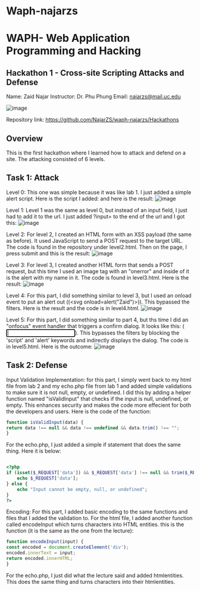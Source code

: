 # Waph-najarzs
# WAPH- Web Application Programming and Hacking

## Hackathon 1 - Cross-site Scripting Attacks and Defense

Name: Zaid Najar 
Instructor: Dr. Phu Phung 
Email: najarzs@mail.uc.edu


![image](https://github.com/NajarZS/najarzs.github.io/assets/169232307/ac395869-1294-4a44-8f74-a87156c15fe6)

Repository link: https://github.com/NajarZS/waph-najarzs/Hackathons

## Overview 

This is the first hackathon where I learned how to attack and defend on a site. The attacking consisted of 6 levels. 

## Task 1: Attack

Level 0: This one was simple because it was like lab 1. I just added a simple alert script. Here is the script I added: <script>alert('Zaid');</script> and here is the result: 
![image](https://github.com/NajarZS/waph-najarzs/assets/169232307/12222056-4dac-4f18-a865-e550a8ca322c)

Level 1: Level 1 was the same as level 0, but instead of an input field, I just had to add it to the url. I just added ?input=<script>alert(%27Zaid%27)</script> to the end of the url and I got this:
![image](https://github.com/NajarZS/waph-najarzs/assets/169232307/eb13551a-2e83-45c1-9e0d-38a6c29be4ef)

Level 2: For level 2, I created an HTML form with an XSS payload (the same as before). It used JavaScript to send a POST request to the target URL. The code is found in the repository under level2.html. Then on the page, I press submit and this is the result: 
![image](https://github.com/NajarZS/waph-najarzs/assets/169232307/5ca4c2ab-e303-4080-a8e2-47bd4159c312)

Level 3: For level 3, I created another HTML form that sends a POST request, but this time I used an image tag with an "onerror" and inside of it is the alert with my name in it. The code is found in level3.html. Here is the result: 
![image](https://github.com/NajarZS/waph-najarzs/assets/169232307/8d45c203-0f36-48e6-a9e8-5616c0b720a5)

Level 4: For this part, I did something similar to level 3, but I used an onload event to put an alert out ((<svg onload=alert("Zaid")></svg>)). This bypassed the filters. Here is the result and the code is in level4.html. 
![image](https://github.com/NajarZS/waph-najarzs/assets/169232307/5e6b86e6-24bc-4f67-8337-8100ab2b9093)

Level 5: For this part, I did something similar to part 4, but ths time I did an "onfocus" event handler that triggers a confirm dialog. It looks like this: (<input type='text' onfocus='window["confirm"]("Zaid")' autofocus>). This bypasses the filters by blocking the 'script' and 'alert' keywords and indirectly displays the dialog. The code is in level5.html. Here is the outcome: 
![image](https://github.com/NajarZS/waph-najarzs/assets/169232307/16f744d9-7920-4ae0-9dd2-76c1527650db)

## Task 2: Defense 

Input Validation Implementation: for this part, I simply went back to my html file from lab 2 and my echo.php file from lab 1 and added simple validations to make sure it is not null, empty, or undefined. I did this by adding a helper function named "isValidInput" that checks if the input is null, undefined, or empty. This enhances security and makes the code more effecient for both the developers and users. Here is the code of the function:
```javascript
function isValidInput(data) {
return data !== null && data !== undefined && data.trim() !== "";
}
```
For the echo.php, I just added a simple if statement that does the same thing. Here it is below: 

```php

<?php
if (isset($_REQUEST['data']) && $_REQUEST['data'] !== null && trim($_REQUEST['data']) !== '') {
    echo $_REQUEST['data'];
} else {
    echo "Input cannot be empty, null, or undefined";
}
?>
```

Encoding: For this part, I added basic encoding to the same functions and files that I added the validation to. For the html file, I added another function called encodeInput which turns characters into HTML entities. this is the function (it is the same as the one from the lecture): 

```javascript
function encodeInput(input) {
const encoded = document.createElement('div');
encoded.innerText = input;
return encoded.innerHTML;
}
```

For the echo.php, I just did what the lecture said and added htmlentities. This does the same thing and turns characters into their htmlentities. 






